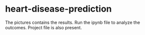 # heart-disease-prediction
The pictures contains the results.
Run the ipynb file to analyze the outcomes.
Project file is also present.

